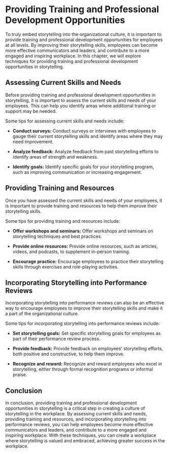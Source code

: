 Providing Training and Professional Development Opportunities
============================================================================================================

To truly embed storytelling into the organizational culture, it is important to provide training and professional development opportunities for employees at all levels. By improving their storytelling skills, employees can become more effective communicators and leaders, and contribute to a more engaged and inspiring workplace. In this chapter, we will explore techniques for providing training and professional development opportunities in storytelling.

Assessing Current Skills and Needs
----------------------------------

Before providing training and professional development opportunities in storytelling, it is important to assess the current skills and needs of your employees. This can help you identify areas where additional training or support may be needed.

Some tips for assessing current skills and needs include:

* **Conduct surveys:** Conduct surveys or interviews with employees to gauge their current storytelling skills and identify areas where they may need improvement.

* **Analyze feedback:** Analyze feedback from past storytelling efforts to identify areas of strength and weakness.

* **Identify goals:** Identify specific goals for your storytelling program, such as improving communication or increasing engagement.

Providing Training and Resources
--------------------------------

Once you have assessed the current skills and needs of your employees, it is important to provide training and resources to help them improve their storytelling skills.

Some tips for providing training and resources include:

* **Offer workshops and seminars:** Offer workshops and seminars on storytelling techniques and best practices.

* **Provide online resources:** Provide online resources, such as articles, videos, and podcasts, to supplement in-person training.

* **Encourage practice:** Encourage employees to practice their storytelling skills through exercises and role-playing activities.

Incorporating Storytelling into Performance Reviews
---------------------------------------------------

Incorporating storytelling into performance reviews can also be an effective way to encourage employees to improve their storytelling skills and make it a part of the organizational culture.

Some tips for incorporating storytelling into performance reviews include:

* **Set storytelling goals:** Set specific storytelling goals for employees as part of their performance review process.

* **Provide feedback:** Provide feedback on employees' storytelling efforts, both positive and constructive, to help them improve.

* **Recognize and reward:** Recognize and reward employees who excel in storytelling, either through formal recognition programs or informal praise.

Conclusion
----------

In conclusion, providing training and professional development opportunities in storytelling is a critical step in creating a culture of storytelling in the workplace. By assessing current skills and needs, providing training and resources, and incorporating storytelling into performance reviews, you can help employees become more effective communicators and leaders, and contribute to a more engaged and inspiring workplace. With these techniques, you can create a workplace where storytelling is valued and embraced, achieving greater success in the workplace.
